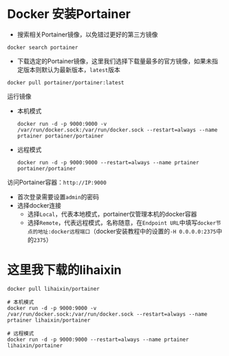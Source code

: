 # Docker 安装Portainer

* 搜索相关Portainer镜像，以免错过更好的第三方镜像

```shell
docker search portainer
```

* 下载选定的Portainer镜像，这里我们选择下载量最多的官方镜像，如果未指定版本则默认为最新版本，`latest`版本

```shell
docker pull portainer/portainer:latest
```

运行镜像

- 本机模式

  ```shell
  docker run -d -p 9000:9000 -v /var/run/docker.sock:/var/run/docker.sock --restart=always --name prtainer portainer/portainer
  ```

- 远程模式

  ```shell
  docker run -d -p 9000:9000 --restart=always --name prtainer portainer/portainer
  ```

访问Portainer容器：`http://IP:9000`

- 首次登录需要设置`admin`的密码
- 选择docker连接
  - 选择`Local`，代表本地模式，portainer仅管理本机的docker容器
  - 选择`Remote`，代表远程模式，名称随意，在`Endpoint URL`中填写`docker节点的地址:docker远程端口`（docker安装教程中的设置的`-H 0.0.0.0:2375`中的`2375`）



# 这里我下载的lihaixin

```shell
docker pull lihaixin/portainer

# 本机模式
docker run -d -p 9000:9000 -v /var/run/docker.sock:/var/run/docker.sock --restart=always --name prtainer lihaixin/portainer

# 远程模式
docker run -d -p 9000:9000 --restart=always --name prtainer lihaixin/portainer
```

